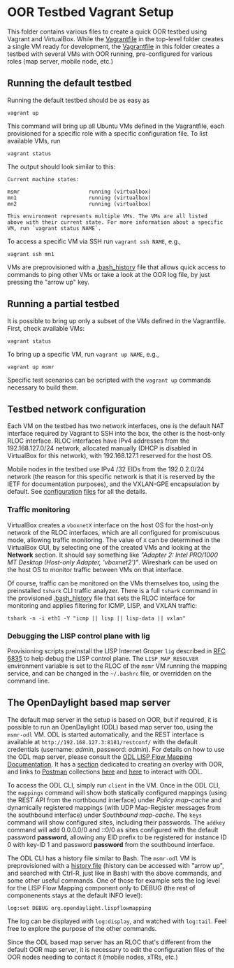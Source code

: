 # OOR Testbed Vagrant Setup

This folder contains various files to create a quick OOR testbed using Vagrant
and VirtualBox. While the [Vagrantfile](../Vagrantfile) in the top-level
folder creates a single VM ready for development, the
[Vagrantfile](Vagrantfile) in this folder creates a testbed with several VMs
with OOR running, pre-configured for various roles (map server, mobile node,
etc.)

## Running the default testbed

Running the default testbed should be as easy as

    vagrant up

This command will bring up all Ubuntu VMs defined in the Vagrantfile, each
provisioned for a specific role with a specific configuration file. To list
available VMs, run

    vagrant status

The output should look similar to this:

    Current machine states:

    msmr                      running (virtualbox)
    mn1                       running (virtualbox)
    mn2                       running (virtualbox)

    This environment represents multiple VMs. The VMs are all listed
    above with their current state. For more information about a specific
    VM, run `vagrant status NAME`.

To access a specific VM via SSH run `vagrant ssh NAME`, e.g.,

    vagrant ssh mn1

VMs are preprovisioned with a [.bash_history](.bash_history) file that allows
quick access to commands to ping other VMs or take a look at the OOR log file,
by just pressing the "arrow up" key.

## Running a partial testbed

It is possible to bring up only a subset of the VMs defined in the
Vagrantfile. First, check available VMs:

    vagrant status

To bring up a specific VM, run `vagrant up NAME`, e.g.,

    vagrant up msmr

Specific test scenarios can be scripted with the `vagrant up` commands
necessary to build them.

## Testbed network configuration

Each VM on the testbed has two network interfaces, one is the default NAT
interface required by Vagrant to SSH into the box, the other is the host-only
RLOC interface. RLOC interfaces have IPv4 addresses from the 192.168.127.0/24
network, allocated manually (DHCP is disabled in VirtualBox for this network),
with 192.168.127.1 reserved for the host OS.

Mobile nodes in the testbed use IPv4 /32 EIDs from the 192.0.2.0/24 network
(the reason for this specific network is that it is reserved by the IETF for
documentation purposes), and the VXLAN-GPE encapsulation by default. See
[configuration](oor.mn1.conf) [files](oor.mn2.conf) for all the details.

### Traffic monitoring

VirtualBox creates a `vboxnetX` interface on the host OS for the host-only
network of the RLOC interfaces, which are all configured for promiscuous mode,
allowing traffic monitoring. The value of `X` can be determined in the
VirtualBox GUI, by selecting one of the created VMs and looking at the
**Network** section. It should say something like _"Adapter 2: Intel PRO/1000
MT Desktop (Host-only Adapter, 'vboxnet2')"_. Wireshark can be used on the
host OS to monitor traffic between VMs on that interface.

Of course, traffic can be monitored on the VMs themselves too, using the
preinstalled `tshark` CLI traffic analyzer. There is a full `tshark` command
in the provisioned [.bash_history](.bash_history) file that sets the RLOC
interface for monitoring and applies filtering for ICMP, LISP, and VXLAN
traffic:

    tshark -n -i eth1 -Y "icmp || lisp || lisp-data || vxlan"

### Debugging the LISP control plane with lig

Provisioning scripts preinstall the LISP Internet Groper `lig` described in
[RFC 6835](https://tools.ietf.org/html/rfc6835) to help debug the LISP control
plane. The `LISP_MAP_RESOLVER` environment variable is set to the RLOC of the
`msmr` VM running the mapping service, and can be changed in the `~/.bashrc`
file, or overridden on the command line.

## The OpenDaylight based map server

The default map server in the setup is based on OOR, but if required, it is
possible to run an OpenDaylight (ODL) based map server too, using the
`msmr-odl` VM. ODL is started automatically, and the REST interface is
available at `http://192.168.127.3:8181/restconf/` with the default
credentials (username: _admin_, password: _admin_). For details on how to use
the ODL map server, please consult the [ODL LISP Flow Mapping
Documentation](http://docs.opendaylight.org/en/stable-oxygen/user-guide/lisp-flow-mapping-user-guide.html).
It has a
[section](http://docs.opendaylight.org/en/stable-oxygen/user-guide/lisp-flow-mapping-user-guide.html#creating-a-lisp-overlay-with-oor)
dedicated to creating an overlay with OOR, and links to
[Postman](https://www.getpostman.com/apps) collections
[here](https://git.opendaylight.org/gerrit/gitweb?p=lispflowmapping.git;a=tree;f=resources/tutorial/OOR;hb=refs/heads/stable/oxygen)
and
[here](https://git.opendaylight.org/gerrit/gitweb?p=lispflowmapping.git;a=tree;f=mappingservice/implementation/src/main/resources;hb=refs/heads/stable/oxygen)
to interact with ODL.

To access the ODL CLI, simply run `client` in the VM. Once in the ODL CLI, the
`mappings` command will show both statically configured mappings (using the
REST API from the northbound interface) under _Policy map-cache_ and
dynamically registered mappings (with UDP Map-Register messages from the
southbound interface) under _Southbound map-cache_. The `keys` command will
show configured sites, including their passwords. The `addkey` command will
add 0.0.0.0/0 and ::0/0 as sites configured with the default password
**password**, allowing any EID prefix to be registered for instance ID 0 with
key-ID 1 and password **password** from the southbound interface.

The ODL CLI has a history file similar to Bash. The `msmr-odl` VM is
preprovisioned with a [history file](karaf.history) (history can be accessed
with "arrow up", and searched with Ctrl-R, just like in Bash) with the above
commands, and some other useful commands. One of those for example sets the
log level for the LISP Flow Mapping component only to DEBUG (the rest of
componenents stays at the default INFO level):

    log:set DEBUG org.opendaylight.lispflowmapping

The log can be displayed with `log:display`, and watched with `log:tail`. Feel
free to explore the purpose of the other commands.

Since the ODL based map server has an RLOC that's different from the default
OOR map server, it is necessary to edit the configuration files of the OOR
nodes needing to contact it (mobile nodes, xTRs, etc.)
